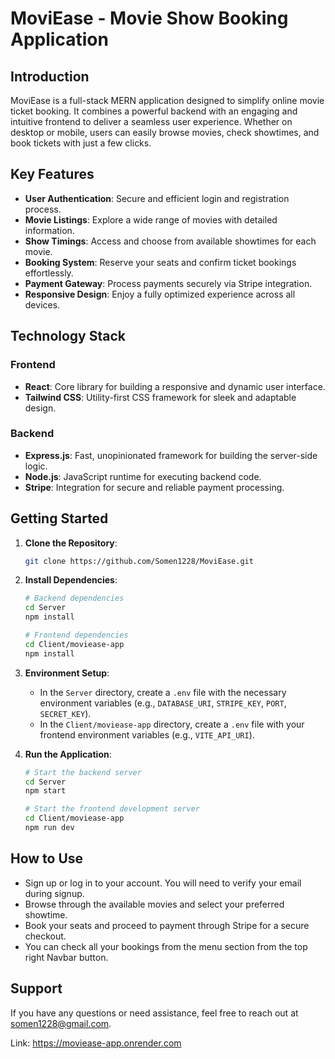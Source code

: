 # MoviEase - Movie Show Booking Application

## Introduction
MoviEase is a full-stack MERN application designed to simplify online movie ticket booking. It combines a powerful backend with an engaging and intuitive frontend to deliver a seamless user experience. Whether on desktop or mobile, users can easily browse movies, check showtimes, and book tickets with just a few clicks.

## Key Features
- **User Authentication**: Secure and efficient login and registration process.
- **Movie Listings**: Explore a wide range of movies with detailed information.
- **Show Timings**: Access and choose from available showtimes for each movie.
- **Booking System**: Reserve your seats and confirm ticket bookings effortlessly.
- **Payment Gateway**: Process payments securely via Stripe integration.
- **Responsive Design**: Enjoy a fully optimized experience across all devices.

## Technology Stack
### Frontend
- **React**: Core library for building a responsive and dynamic user interface.
- **Tailwind CSS**: Utility-first CSS framework for sleek and adaptable design.

### Backend
- **Express.js**: Fast, unopinionated framework for building the server-side logic.
- **Node.js**: JavaScript runtime for executing backend code.
- **Stripe**: Integration for secure and reliable payment processing.

## Getting Started
1. **Clone the Repository**:
   ```bash
   git clone https://github.com/Somen1228/MoviEase.git
   ```

2. **Install Dependencies**:
   ```bash
   # Backend dependencies
   cd Server
   npm install

   # Frontend dependencies
   cd Client/moviease-app
   npm install
   ```

3. **Environment Setup**:
   - In the `Server` directory, create a `.env` file with the necessary environment variables (e.g., `DATABASE_URI`, `STRIPE_KEY`, `PORT`, `SECRET_KEY`).
   - In the `Client/moviease-app` directory, create a `.env` file with your frontend environment variables (e.g., `VITE_API_URI`).

4. **Run the Application**:
   ```bash
   # Start the backend server
   cd Server
   npm start

   # Start the frontend development server
   cd Client/moviease-app
   npm run dev
   ```

## How to Use
- Sign up or log in to your account. You will need to verify your email during signup.
- Browse through the available movies and select your preferred showtime.
- Book your seats and proceed to payment through Stripe for a secure checkout.
- You can check all your bookings from the menu section from the top right Navbar button.

## Support
If you have any questions or need assistance, feel free to reach out at [somen1228@gmail.com](mailto:somen1228@gmail.com).

Link: https://moviease-app.onrender.com

